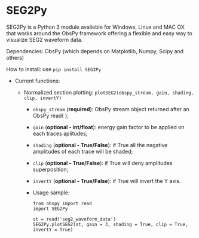 # SEG2Py
SEG2Py is a Python 3 module availeble for Windows, Linux and MAC OX that works around the ObsPy framework offering a flexible and easy way to visualize SEG2 waveform data.

Dependencies: ObsPy (which depends on Matplotlib, Numpy, Scipy and others)

How to install: use `pip install SEG2Py`

- Current functions:

  - Normalized section plotting: `plotSEG2(obspy_stream, gain, shading, clip, invertY)`
    
    - `obspy_stream` (**required**): ObsPy stream object returned after an ObsPy read( );
    - `gain` (**optional - int/float**): energy gain factor to be applied on each traces aplitudes;
    - `shading` (**optional - True/False**): if True all the negative amplitudes of each trace will be shaded;
    - `clip` (**optional - True/False**): if True will deny amplitudes superposition;
    - `invertY` (**optional - True/False**): if True will invert the Y axis.
    
    - Usage sample: 
        ```
        from obspy import read
        import SEG2Py
            
        st = read('seg2_waveform_data')
        SEG2Py.plotSEG2(st, gain = 3, shading = True, clip = True, invertY = True)
        ```
    
